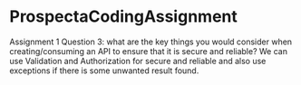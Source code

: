 # ProspectaCodingAssignment
Assignment 1 Question 3: what are the key things you would consider when creating/consuming an API to ensure that it is secure and reliable?
	We can use Validation and Authorization for secure and reliable and also use exceptions if there is some unwanted result found.
